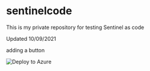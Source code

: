 # sentinelcode

This is my private repository for testing Sentinel as code

Updated 10/09/2021

adding a button

![Deploy to Azure](https://aka.ms/deploytoazurebutton)
